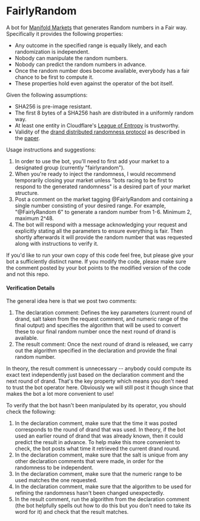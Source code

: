 # FairlyRandom

A bot for [Manifold Markets](https://manifold.markets/) that generates Random numbers in a Fair way. Specifically it provides the following properties:
 - Any outcome in the specified range is equally likely, and each randomization is independent.
 - Nobody can manipulate the random numbers.
 - Nobody can predict the random numbers in advance.
 - Once the random number does become available, everybody has a fair chance to be first to compute it.
 - These properties hold even against the operator of the bot itself.

Given the following assumptions:
 - SHA256 is pre-image resistant.
 - The first 8 bytes of a SHA256 hash are distributed in a uniformly random way.
 - At least one entity in Cloudflare's [League of Entropy](https://www.cloudflare.com/leagueofentropy/) is trustworthy.
 - Validity of the [drand distributed randomness protocol](https://blog.cloudflare.com/league-of-entropy/) as described in the [paper](https://www.ieee-security.org/TC/SP2017/papers/413.pdf).

Usage instructions and suggestions:
 1. In order to use the bot, you'll need to first add your market to a designated group (currently "fairlyrandom").
 2. When you're ready to inject the randomness, I would recommend temporarily closing your market unless
    "bots racing to be first to respond to the generated randomness" is a desired part of your market structure.
 3. Post a comment on the market tagging @FairlyRandom and containing a single number consisting of your desired range.
    For example, "@FairlyRandom 6" to generate a random number from 1-6. Minimum 2, maximum 2^48.
 4. The bot will respond with a message acknowledging your request and explicitly stating all the parameters to ensure everything is fair.
    Then shortly afterwards it will provide the random number that was requested along with instructions to verify it.

If you'd like to run your own copy of this code feel free, but please give your bot a sufficiently distinct name.
If you modify the code, please make sure the comment posted by your bot points to the modified version of the code and not this repo.

#### Verification Details

The general idea here is that we post two comments:
 1. The declaration comment: Defines the key parameters (current round of drand, salt taken from the request comment, and numeric range of the final output)
	and specifies the algorithm that will be used to convert these to our final random number once the next round of drand is available.
 2. The result comment: Once the next round of drand is released, we carry out the algorithm specified in the declaration and provide the final random number.

In theory, the result comment is unnecessary -- anybody could compute its exact text independently just based on the declaration comment and the next round of drand.
That's the key property which means you don't need to trust the bot operator here. Obviously we will still post it though since that makes the bot a lot more convenient
to use!

To verify that the bot hasn't been manipulated by its operator, you should check the following:
 1. In the declaration comment, make sure that the time it was posted corresponds to the round of drand that was used.
	In theory, if the bot used an earlier round of drand that was already known, then it could predict the result in advance.
	To help make this more convenient to check, the bot posts what time it retrieved the current drand round.
 2. In the declaration comment, make sure that the salt is unique from any other declaration comments that were made, in order for the randomness to be independent.
 3. In the declaration comment, make sure that the numeric range to be used matches the one requested.
 4. In the declaration comment, make sure that the algorithm to be used for refining the randomness hasn't been changed unexpectedly.
 5. In the result comment, run the algorithm from the declaration comment (the bot helpfully spells out how to do this but you don't need to take its word for it) and check
    that the result matches.